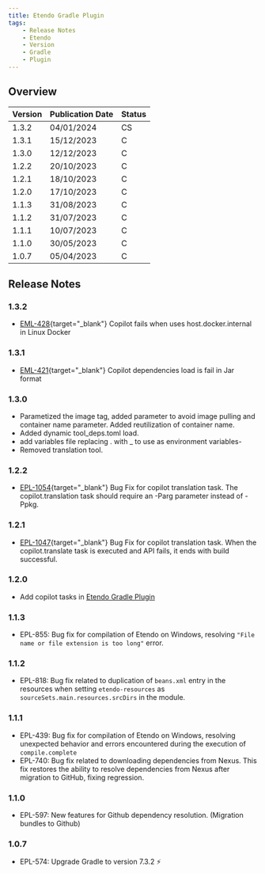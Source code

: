 ```yaml
---
title: Etendo Gradle Plugin
tags:
    - Release Notes
    - Etendo
    - Version
    - Gradle
    - Plugin
---
```

## Overview

| Version | Publication Date | Status |
| --- | --- | --- |
| 1.3.2 | 04/01/2024 | CS |
| 1.3.1 | 15/12/2023 | C  |
| 1.3.0 | 12/12/2023 | C  |
| 1.2.2 | 20/10/2023 | C  |
| 1.2.1 | 18/10/2023 | C  |
| 1.2.0 | 17/10/2023 | C  |
| 1.1.3 | 31/08/2023 | C  |
| 1.1.2 | 31/07/2023 | C  |
| 1.1.1 | 10/07/2023 | C  |
| 1.1.0 | 30/05/2023 | C  |
| 1.0.7 | 05/04/2023 | C  |

## Release Notes
### 1.3.2
-  [EML-428](https://github.com/etendosoftware/com.etendoerp.gradleplugin/issues/32){target="\_blank"} Copilot fails when uses host.docker.internal in Linux Docker 

### 1.3.1
-  [EML-421](https://github.com/etendosoftware/com.etendoerp.gradleplugin/issues/29){target="\_blank"} Copilot dependencies load is fail in Jar format

### 1.3.0
- Parametized the image tag, added parameter to avoid image pulling and container name parameter. Added reutilization of container name.
- Added dynamic tool_deps.toml load.
- add variables file replacing . with _ to use as environment variables-
- Removed translation tool.

### 1.2.2
-  [EPL-1054](https://github.com/etendosoftware/com.etendoerp.gradleplugin/issues/18){target="\_blank"} Bug Fix for copilot translation task. The copilot.translation task should require an -Parg  parameter instead of -Ppkg.

### 1.2.1
-  [EPL-1047](https://github.com/etendosoftware/com.etendoerp.gradleplugin/issues/16){target="\_blank"} Bug Fix for copilot translation task. When the copilot.translate task is executed and API fails, it ends with build successful.

### 1.2.0
-  Add copilot tasks in [Etendo Gradle Plugin](/developer-guide/etendo-classic/developer-tools/etendo-gradle-plugin/#copilot)

### 1.1.3
- EPL-855: Bug fix for compilation of Etendo on Windows, resolving `"File name or file extension is too long"` error.

### 1.1.2
- EPL-818: Bug fix related to duplication of `beans.xml` entry in the resources when setting `etendo-resources` as `sourceSets.main.resources.srcDirs` in the module.

### 1.1.1
- EPL-439: Bug fix for compilation of Etendo on Windows, resolving unexpected behavior and errors encountered during the execution of `compile.complete`
- EPL-740: Bug fix related to downloading dependencies from Nexus. This fix restores the ability to resolve dependencies from Nexus after migration to GitHub, fixing regression.

### 1.1.0
- EPL-597: New features for Github dependency resolution. (Migration bundles to Github)
 
### 1.0.7
- EPL-574: Upgrade Gradle to version 7.3.2 :zap: